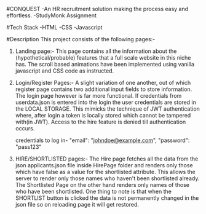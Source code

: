 #CONQUEST
-An HR recruitment solution making the process easy and effortless.
-StudyMonk Assignment

#Tech Stack
-HTML
-CSS
-Javascript

#Description
This project consists of the following pages:-
1. Landing page:-
   This page contains all the information about the (hypothetical/probable)
   features that a full scale website in this niche has.
   The scroll based animations have been implemented using vanilla javascript and CSS code as instructed.

2. Login/Register Pages:-
   A slight variation of one another, out of which register page contains two additional input fields to store information.
   The login page however is far more functional. If credentials from userdata.json is entered into the login the user credentials
   are stored in the LOCAL STORAGE. This mimicks the technique of JWT authentication where, after login a token is locally stored which
   cannot be tampered with(in JWT).
   Access to the hire feature is denied till authentication occurs.

   credentials to log in-
        "email": "johndoe@example.com",
        "password": "pass123"

3. HIRE/SHORTLISTED pages:-
   The Hire page fetches all the data from the json applicants.json file inside HirePage folder and renders only those which have
   false as a value for the shortlisted attribute. This allows the server to render only those names who haven't been shortlisted
   already.
   The Shortlisted Page on the other hand renders only names of those who have been shortlisted.
   One thing to note is that when the SHORTLIST button is clicked the data is not permanently changed in the json file so on
   reloading page it will get restored. 